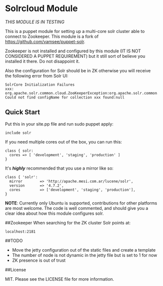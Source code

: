 Solrcloud Module
=================

*THIS MODULE IS IN TESTING*

This is a puppet module for setting up a multi-core solr cluster able to connect to Zookeeper. This module is a fork of
https://github.com/vamsee/puppet-solr.

Zookeeper is not installed and configured by this module (IT IS NOT CONSIDERED A PUPPET REQUIREMENT) but it still sort
of believe you installed it there. Do not disappoint it.

Also the configuration for Solr should be in ZK otherwise you will receive the following error from Solr UI:

	SolrCore Initialization Failures
	xxx: org.apache.solr.common.cloud.ZooKeeperException:org.apache.solr.common.cloud.ZooKeeperException: Could not find configName for collection xxx found:null

## Quick Start

Put this in your site.pp file and run sudo puppet apply:

    include solr

If you need multiple cores out of the box, you can run this:

    class { solr:
      cores => [ 'development', 'staging', 'production' ]
    }

It's _**highly**_ recommended that you use a mirror like so:

    class { 'solr':
      mirror        => 'http://apache.mesi.com.ar/lucene/solr',
      version       => '4.7.2',
      cores         => ['development', 'staging', 'production'],
    }

**NOTE**: Currently only Ubuntu is supported, contributions for other platforms are most welcome.
The code is well commented, and should give you a clear idea about how this module configures solr.

##Zookeeper
When searching for the ZK cluster Solr points at:

    localhost:2181

##TODO
- Move the jetty configuration out of the static files and create a template
- The number of node is not dynamic in the jetty file but is set to 1 for now
- ZK presence is out of trust

##License

MIT. Please see the LICENSE file for more information.
